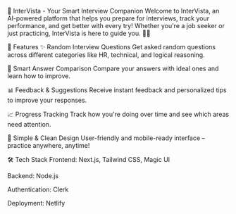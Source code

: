 🎯 InterVista - Your Smart Interview Companion
Welcome to InterVista, an AI-powered platform that helps you prepare for interviews, track your performance, and get better with every try! Whether you're a job seeker or just practicing, InterVista is here to guide you. 💼🤖

🚀 Features
✨ Random Interview Questions
Get asked random questions across different categories like HR, technical, and logical reasoning.

🧠 Smart Answer Comparison
Compare your answers with ideal ones and learn how to improve.

📊 Feedback & Suggestions
Receive instant feedback and personalized tips to improve your responses.

📈 Progress Tracking
Track how you're doing over time and see which areas need attention.

🎨 Simple & Clean Design
User-friendly and mobile-ready interface – practice anywhere, anytime!

🛠️ Tech Stack
Frontend: Next.js, Tailwind CSS, Magic UI

Backend: Node.js

Authentication: Clerk

Deployment: Netlify
